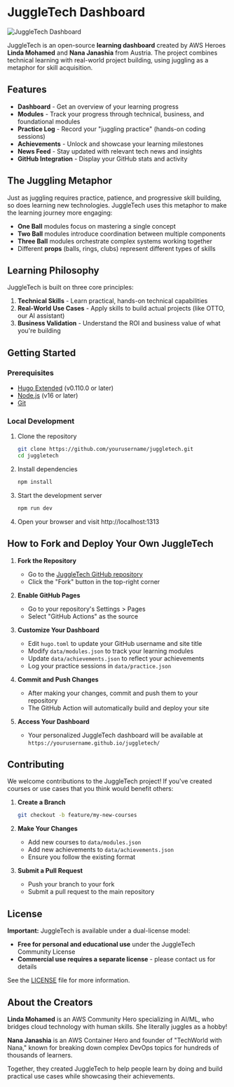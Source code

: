 # JuggleTech Dashboard

![JuggleTech Dashboard](https://via.placeholder.com/800x400?text=JuggleTech+Dashboard)

JuggleTech is an open-source **learning dashboard** created by AWS Heroes **Linda Mohamed** and **Nana Janashia** from Austria. The project combines technical learning with real-world project building, using juggling as a metaphor for skill acquisition.

## Features

- **Dashboard** - Get an overview of your learning progress
- **Modules** - Track your progress through technical, business, and foundational modules
- **Practice Log** - Record your "juggling practice" (hands-on coding sessions)
- **Achievements** - Unlock and showcase your learning milestones
- **News Feed** - Stay updated with relevant tech news and insights
- **GitHub Integration** - Display your GitHub stats and activity

## The Juggling Metaphor

Just as juggling requires practice, patience, and progressive skill building, so does learning new technologies. JuggleTech uses this metaphor to make the learning journey more engaging:

- **One Ball** modules focus on mastering a single concept
- **Two Ball** modules introduce coordination between multiple components
- **Three Ball** modules orchestrate complex systems working together
- Different **props** (balls, rings, clubs) represent different types of skills

## Learning Philosophy

JuggleTech is built on three core principles:

1. **Technical Skills** - Learn practical, hands-on technical capabilities
2. **Real-World Use Cases** - Apply skills to build actual projects (like OTTO, our AI assistant)
3. **Business Validation** - Understand the ROI and business value of what you're building

## Getting Started

### Prerequisites

- [Hugo Extended](https://gohugo.io/installation/) (v0.110.0 or later)
- [Node.js](https://nodejs.org/) (v16 or later)
- [Git](https://git-scm.com/)

### Local Development

1. Clone the repository
   ```bash
   git clone https://github.com/yourusername/juggletech.git
   cd juggletech
   ```

2. Install dependencies
   ```bash
   npm install
   ```

3. Start the development server
   ```bash
   npm run dev
   ```

4. Open your browser and visit http://localhost:1313

## How to Fork and Deploy Your Own JuggleTech

1. **Fork the Repository**
   - Go to the [JuggleTech GitHub repository](https://github.com/yourusername/juggletech)
   - Click the "Fork" button in the top-right corner

2. **Enable GitHub Pages**
   - Go to your repository's Settings > Pages
   - Select "GitHub Actions" as the source

3. **Customize Your Dashboard**
   - Edit `hugo.toml` to update your GitHub username and site title
   - Modify `data/modules.json` to track your learning modules
   - Update `data/achievements.json` to reflect your achievements
   - Log your practice sessions in `data/practice.json`

4. **Commit and Push Changes**
   - After making your changes, commit and push them to your repository
   - The GitHub Action will automatically build and deploy your site

5. **Access Your Dashboard**
   - Your personalized JuggleTech dashboard will be available at `https://yourusername.github.io/juggletech/`

## Contributing

We welcome contributions to the JuggleTech project! If you've created courses or use cases that you think would benefit others:

1. **Create a Branch**
   ```bash
   git checkout -b feature/my-new-courses
   ```

2. **Make Your Changes**
   - Add new courses to `data/modules.json`
   - Add new achievements to `data/achievements.json`
   - Ensure you follow the existing format

3. **Submit a Pull Request**
   - Push your branch to your fork
   - Submit a pull request to the main repository

## License

**Important:** JuggleTech is available under a dual-license model:

- **Free for personal and educational use** under the JuggleTech Community License
- **Commercial use requires a separate license** - please contact us for details

See the [LICENSE](LICENSE) file for more information.

## About the Creators

**Linda Mohamed** is an AWS Community Hero specializing in AI/ML, who bridges cloud technology with human skills. She literally juggles as a hobby!

**Nana Janashia** is an AWS Container Hero and founder of "TechWorld with Nana," known for breaking down complex DevOps topics for hundreds of thousands of learners.

Together, they created JuggleTech to help people learn by doing and build practical use cases while showcasing their achievements.
